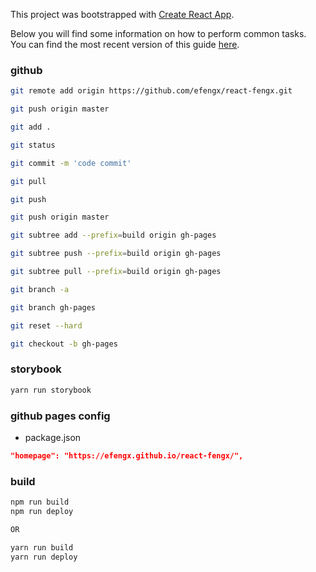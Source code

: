 This project was bootstrapped with [Create React App](https://github.com/facebookincubator/create-react-app).

Below you will find some information on how to perform common tasks.<br>
You can find the most recent version of this guide [here](https://github.com/facebookincubator/create-react-app/blob/master/packages/react-scripts/template/README.md).

### github
```bash
git remote add origin https://github.com/efengx/react-fengx.git

git push origin master

git add .

git status

git commit -m 'code commit'

git pull

git push

git push origin master

git subtree add --prefix=build origin gh-pages

git subtree push --prefix=build origin gh-pages

git subtree pull --prefix=build origin gh-pages

git branch -a

git branch gh-pages

git reset --hard

git checkout -b gh-pages
```

### storybook
```bash
yarn run storybook
```


### github pages config
- package.json
```json
"homepage": "https://efengx.github.io/react-fengx/",
```

### build
```bash
npm run build
npm run deploy

OR

yarn run build
yarn run deploy
```
